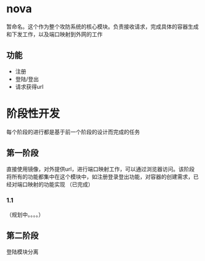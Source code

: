 # nova
暂命名。这个作为整个攻防系统的核心模块。负责接收请求，完成具体的容器生成和下发工作，以及端口映射到外网的工作

## 功能
- 注册
- 登陆/登出
- 请求获得url

# 阶段性开发

每个阶段的进行都是基于前一个阶段的设计而完成的任务

## 第一阶段
直接使用镜像，对外提供url，进行端口映射工作，可以通过浏览器访问。该阶段将所有的功能都集中在这个模块中，如注册登录登出功能，对容器的创建需求，已经对端口映射的功能实现
（已完成）

### 1.1
（规划中。。。。）



## 第二阶段
登陆模块分离
